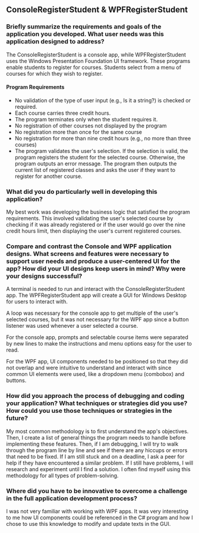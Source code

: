 ## ConsoleRegisterStudent & WPFRegisterStudent

### Briefly summarize the requirements and goals of the application you developed. What user needs was this application designed to address?

The ConsoleRegisterStudent is a console app, while WPFRegisterStudent uses the Windows Presentation Foundation UI framework. These programs enable students to register for courses. Students select from a menu of courses for which they wish to register.

#### Program Requirements

* No validation of the type of user input (e.g., Is it a string?) is checked or required.
* Each course carries three credit hours.
* The program terminates only when the student requires it.
* No registration of other courses not displayed by the program
* No registration more than once for the same course
* No registration for more than nine credit hours (e.g., no more than three courses)
* The program validates the user's selection. If the selection is valid, the program registers the student for the selected course. Otherwise, the program outputs an error message. The program then outputs the current list of registered classes and asks the user if they want to register for another course.

### What did you do particularly well in developing this application?

My best work was developing the business logic that satisfied the program requirements. This involved validating the user's selected course by checking if it was already registered or if the user would go over the nine credit hours limit, then displaying the user's current registered courses.

### Compare and contrast the Console and WPF application designs. What screens and features were necessary to support user needs and produce a user-centered UI for the app? How did your UI designs keep users in mind? Why were your designs successful?

A terminal is needed to run and interact with the ConsoleRegisterStudent app. The WPFRegisterStudent app will create a GUI for Windows Desktop for users to interact with. 

A loop was necessary for the console app to get multiple of the user's selected courses, but it was not necessary for the WPF app since a button listener was used whenever a user selected a course.

For the console app, prompts and selectable course items were separated by new lines to make the instructions and menu options easy for the user to read. 

For the WPF app, UI components needed to be positioned so that they did not overlap and were intuitive to understand and interact with since common UI elements were used, like a dropdown menu (combobox) and buttons.

### How did you approach the process of debugging and coding your application? What techniques or strategies did you use? How could you use those techniques or strategies in the future?

My most common methodology is to first understand the app's objectives. Then, I create a list of general things the program needs to handle before implementing these features. Then, if I am debugging, I will try to walk through the program line by line and see if there are any hiccups or errors that need to be fixed.
If I am still stuck and on a deadline, I ask a peer for help if they have encountered a similar problem. If I still have problems, I will research and experiment until I find a solution. I often find myself using this methodology for all types of problem-solving.

### Where did you have to be innovative to overcome a challenge in the full application development process?

I was not very familiar with working with WPF apps. It was very interesting to me how UI components could be referenced in the C# program and how I chose to use this knowledge to modify and update texts in the GUI.
